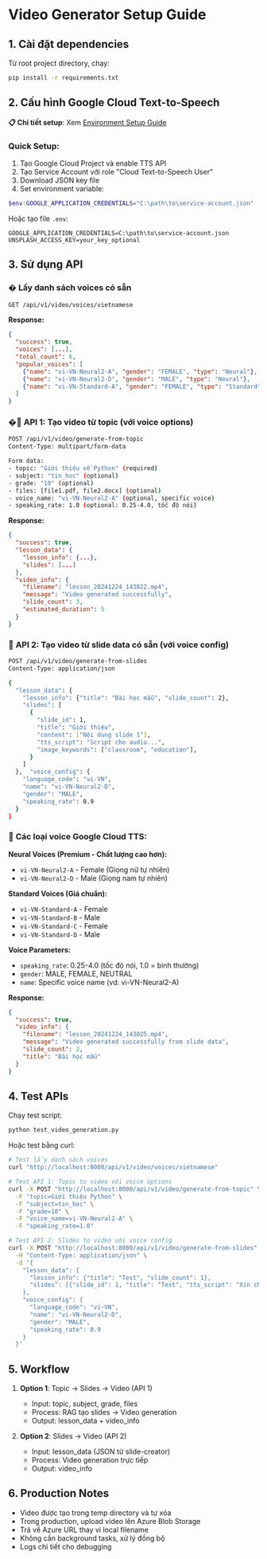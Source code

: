 # Video Generator Setup Guide

## 1. Cài đặt dependencies

Từ root project directory, chạy:

```bash
pip install -r requirements.txt
```

## 2. Cấu hình Google Cloud Text-to-Speech

**📋 Chi tiết setup**: Xem [Environment Setup Guide](./environment_setup.md)

### Quick Setup:

1. Tạo Google Cloud Project và enable TTS API
2. Tạo Service Account với role "Cloud Text-to-Speech User"
3. Download JSON key file
4. Set environment variable:

```powershell
$env:GOOGLE_APPLICATION_CREDENTIALS="C:\path\to\service-account.json"
```

Hoặc tạo file `.env`:

```
GOOGLE_APPLICATION_CREDENTIALS=C:\path\to\service-account.json
UNSPLASH_ACCESS_KEY=your_key_optional
```

## 3. Sử dụng API

### � **Lấy danh sách voices có sẵn**

```bash
GET /api/v1/video/voices/vietnamese
```

**Response:**

```json
{
  "success": true,
  "voices": [...],
  "total_count": 6,
  "popular_voices": [
    {"name": "vi-VN-Neural2-A", "gender": "FEMALE", "type": "Neural"},
    {"name": "vi-VN-Neural2-D", "gender": "MALE", "type": "Neural"},
    {"name": "vi-VN-Standard-A", "gender": "FEMALE", "type": "Standard"}
  ]
}
```

### �🎯 **API 1: Tạo video từ topic (với voice options)**

```bash
POST /api/v1/video/generate-from-topic
Content-Type: multipart/form-data

Form data:
- topic: "Giới thiệu về Python" (required)
- subject: "tin_hoc" (optional)
- grade: "10" (optional)
- files: [file1.pdf, file2.docx] (optional)
- voice_name: "vi-VN-Neural2-A" (optional, specific voice)
- speaking_rate: 1.0 (optional: 0.25-4.0, tốc độ nói)
```

**Response:**

```json
{
  "success": true,
  "lesson_data": {
    "lesson_info": {...},
    "slides": [...]
  },
  "video_info": {
    "filename": "lesson_20241224_143022.mp4",
    "message": "Video generated successfully",
    "slide_count": 3,
    "estimated_duration": 5
  }
}
```

### 🎯 **API 2: Tạo video từ slide data có sẵn (với voice config)**

```bash
POST /api/v1/video/generate-from-slides
Content-Type: application/json

{
  "lesson_data": {
    "lesson_info": {"title": "Bài học mẫu", "slide_count": 2},
    "slides": [
      {
        "slide_id": 1,
        "title": "Giới thiệu",
        "content": ["Nội dung slide 1"],
        "tts_script": "Script cho audio...",
        "image_keywords": ["classroom", "education"],
      }
    ]
  },  "voice_config": {
    "language_code": "vi-VN",
    "name": "vi-VN-Neural2-D",
    "gender": "MALE",
    "speaking_rate": 0.9
  }
}
```

### 🎵 **Các loại voice Google Cloud TTS:**

**Neural Voices (Premium - Chất lượng cao hơn):**

- `vi-VN-Neural2-A` - Female (Giọng nữ tự nhiên)
- `vi-VN-Neural2-D` - Male (Giọng nam tự nhiên)

**Standard Voices (Giá chuẩn):**

- `vi-VN-Standard-A` - Female
- `vi-VN-Standard-B` - Male
- `vi-VN-Standard-C` - Female
- `vi-VN-Standard-D` - Male

**Voice Parameters:**

- `speaking_rate`: 0.25-4.0 (tốc độ nói, 1.0 = bình thường)
- `gender`: MALE, FEMALE, NEUTRAL
- `name`: Specific voice name (vd: vi-VN-Neural2-A)

**Response:**

```json
{
  "success": true,
  "video_info": {
    "filename": "lesson_20241224_143025.mp4",
    "message": "Video generated successfully from slide data",
    "slide_count": 2,
    "title": "Bài học mẫu"
  }
}
```

## 4. Test APIs

Chạy test script:

```bash
python test_video_generation.py
```

Hoặc test bằng curl:

```bash
# Test lấy danh sách voices
curl "http://localhost:8000/api/v1/video/voices/vietnamese"

# Test API 1: Topic to video với voice options
curl -X POST "http://localhost:8000/api/v1/video/generate-from-topic" \
  -F "topic=Giới thiệu Python" \
  -F "subject=tin_hoc" \
  -F "grade=10" \
  -F "voice_name=vi-VN-Neural2-A" \
  -F "speaking_rate=1.0"

# Test API 2: Slides to video với voice config
curl -X POST "http://localhost:8000/api/v1/video/generate-from-slides" \
  -H "Content-Type: application/json" \
  -d '{
    "lesson_data": {
      "lesson_info": {"title": "Test", "slide_count": 1},
      "slides": [{"slide_id": 1, "title": "Test", "tts_script": "Xin chào"}]
    },
    "voice_config": {
      "language_code": "vi-VN",
      "name": "vi-VN-Neural2-D",
      "gender": "MALE",
      "speaking_rate": 0.9
    }
  }'
```

## 5. Workflow

1. **Option 1**: Topic → Slides → Video (API 1)

   - Input: topic, subject, grade, files
   - Process: RAG tạo slides → Video generation
   - Output: lesson_data + video_info

2. **Option 2**: Slides → Video (API 2)
   - Input: lesson_data (JSON từ slide-creator)
   - Process: Video generation trực tiếp
   - Output: video_info

## 6. Production Notes

- Video được tạo trong temp directory và tự xóa
- Trong production, upload video lên Azure Blob Storage
- Trả về Azure URL thay vì local filename
- Không cần background tasks, xử lý đồng bộ
- Logs chi tiết cho debugging
